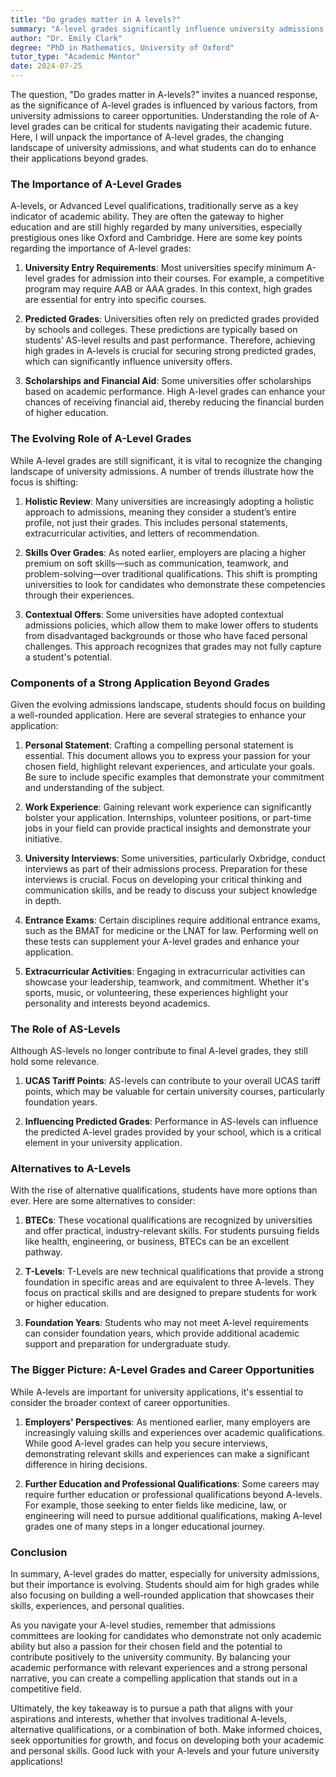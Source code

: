 ```yaml
---
title: "Do grades matter in A levels?"
summary: "A-level grades significantly influence university admissions and career opportunities, making them crucial for students planning their academic futures."
author: "Dr. Emily Clark"
degree: "PhD in Mathematics, University of Oxford"
tutor_type: "Academic Mentor"
date: 2024-07-25
---
```


The question, "Do grades matter in A-levels?" invites a nuanced response, as the significance of A-level grades is influenced by various factors, from university admissions to career opportunities. Understanding the role of A-level grades can be critical for students navigating their academic future. Here, I will unpack the importance of A-level grades, the changing landscape of university admissions, and what students can do to enhance their applications beyond grades.

### The Importance of A-Level Grades

A-levels, or Advanced Level qualifications, traditionally serve as a key indicator of academic ability. They are often the gateway to higher education and are still highly regarded by many universities, especially prestigious ones like Oxford and Cambridge. Here are some key points regarding the importance of A-level grades:

1. **University Entry Requirements**: Most universities specify minimum A-level grades for admission into their courses. For example, a competitive program may require AAB or AAA grades. In this context, high grades are essential for entry into specific courses.

2. **Predicted Grades**: Universities often rely on predicted grades provided by schools and colleges. These predictions are typically based on students’ AS-level results and past performance. Therefore, achieving high grades in A-levels is crucial for securing strong predicted grades, which can significantly influence university offers.

3. **Scholarships and Financial Aid**: Some universities offer scholarships based on academic performance. High A-level grades can enhance your chances of receiving financial aid, thereby reducing the financial burden of higher education.

### The Evolving Role of A-Level Grades

While A-level grades are still significant, it is vital to recognize the changing landscape of university admissions. A number of trends illustrate how the focus is shifting:

1. **Holistic Review**: Many universities are increasingly adopting a holistic approach to admissions, meaning they consider a student’s entire profile, not just their grades. This includes personal statements, extracurricular activities, and letters of recommendation. 

2. **Skills Over Grades**: As noted earlier, employers are placing a higher premium on soft skills—such as communication, teamwork, and problem-solving—over traditional qualifications. This shift is prompting universities to look for candidates who demonstrate these competencies through their experiences.

3. **Contextual Offers**: Some universities have adopted contextual admissions policies, which allow them to make lower offers to students from disadvantaged backgrounds or those who have faced personal challenges. This approach recognizes that grades may not fully capture a student's potential.

### Components of a Strong Application Beyond Grades

Given the evolving admissions landscape, students should focus on building a well-rounded application. Here are several strategies to enhance your application:

1. **Personal Statement**: Crafting a compelling personal statement is essential. This document allows you to express your passion for your chosen field, highlight relevant experiences, and articulate your goals. Be sure to include specific examples that demonstrate your commitment and understanding of the subject.

2. **Work Experience**: Gaining relevant work experience can significantly bolster your application. Internships, volunteer positions, or part-time jobs in your field can provide practical insights and demonstrate your initiative. 

3. **University Interviews**: Some universities, particularly Oxbridge, conduct interviews as part of their admissions process. Preparation for these interviews is crucial. Focus on developing your critical thinking and communication skills, and be ready to discuss your subject knowledge in depth.

4. **Entrance Exams**: Certain disciplines require additional entrance exams, such as the BMAT for medicine or the LNAT for law. Performing well on these tests can supplement your A-level grades and enhance your application.

5. **Extracurricular Activities**: Engaging in extracurricular activities can showcase your leadership, teamwork, and commitment. Whether it's sports, music, or volunteering, these experiences highlight your personality and interests beyond academics.

### The Role of AS-Levels

Although AS-levels no longer contribute to final A-level grades, they still hold some relevance. 

1. **UCAS Tariff Points**: AS-levels can contribute to your overall UCAS tariff points, which may be valuable for certain university courses, particularly foundation years. 

2. **Influencing Predicted Grades**: Performance in AS-levels can influence the predicted A-level grades provided by your school, which is a critical element in your university application.

### Alternatives to A-Levels

With the rise of alternative qualifications, students have more options than ever. Here are some alternatives to consider:

1. **BTECs**: These vocational qualifications are recognized by universities and offer practical, industry-relevant skills. For students pursuing fields like health, engineering, or business, BTECs can be an excellent pathway.

2. **T-Levels**: T-Levels are new technical qualifications that provide a strong foundation in specific areas and are equivalent to three A-levels. They focus on practical skills and are designed to prepare students for work or higher education.

3. **Foundation Years**: Students who may not meet A-level requirements can consider foundation years, which provide additional academic support and preparation for undergraduate study.

### The Bigger Picture: A-Level Grades and Career Opportunities

While A-levels are important for university applications, it's essential to consider the broader context of career opportunities. 

1. **Employers' Perspectives**: As mentioned earlier, many employers are increasingly valuing skills and experiences over academic qualifications. While good A-level grades can help you secure interviews, demonstrating relevant skills and experiences can make a significant difference in hiring decisions.

2. **Further Education and Professional Qualifications**: Some careers may require further education or professional qualifications beyond A-levels. For example, those seeking to enter fields like medicine, law, or engineering will need to pursue additional qualifications, making A-level grades one of many steps in a longer educational journey.

### Conclusion

In summary, A-level grades do matter, especially for university admissions, but their importance is evolving. Students should aim for high grades while also focusing on building a well-rounded application that showcases their skills, experiences, and personal qualities. 

As you navigate your A-level studies, remember that admissions committees are looking for candidates who demonstrate not only academic ability but also a passion for their chosen field and the potential to contribute positively to the university community. By balancing your academic performance with relevant experiences and a strong personal narrative, you can create a compelling application that stands out in a competitive field.

Ultimately, the key takeaway is to pursue a path that aligns with your aspirations and interests, whether that involves traditional A-levels, alternative qualifications, or a combination of both. Make informed choices, seek opportunities for growth, and focus on developing both your academic and personal skills. Good luck with your A-levels and your future university applications!
    